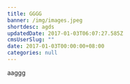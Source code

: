 ```yaml
---
title: GGGG
banner: /img/images.jpeg
shortdesc: agds
updatedDate: 2017-01-03T06:07:27.585Z
cmsUserSlug: ""
date: 2017-01-03T00:00:00+08:00
categories: null
---
```


aaggg